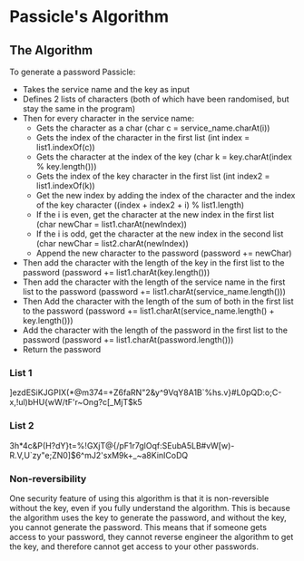 # Passicle's Algorithm

## The Algorithm
To generate a password Passicle:
 - Takes the service name and the key as input
 - Defines 2 lists of characters (both of which have been randomised, but stay the same in the program)
 - Then for every character in the service name:
    - Gets the character as a char (char c = service_name.charAt(i))
    - Gets the index of the character in the first list (int index = list1.indexOf(c))
    - Gets the character at the index of the key (char k = key.charAt(index % key.length()))
    - Gets the index of the key character in the first list (int index2 = list1.indexOf(k))
    - Get the new index by adding the index of the character and the index of the key character ((index + index2 + i) % list1.length)
    - If the i is even, get the character at the new index in the first list (char newChar = list1.charAt(newIndex))
    - If the i is odd, get the character at the new index in the second list (char newChar = list2.charAt(newIndex))
    - Append the new character to the password (password += newChar)
 - Then add the character with the length of the key in the first list to the password (password += list1.charAt(key.length()))
 - Then add the character with the length of the service name in the first list to the password (password += list1.charAt(service_name.length()))
 - Then Add the character with the length of the sum of both in the first list to the password (password += list1.charAt(service_name.length() + key.length()))
 - Add the character with the length of the password in the first list to the password (password += list1.charAt(password.length()))
 - Return the password

### List 1
]ezdESiKJGPIX(*@m374=+Z6faRN\"2&y^9VqY8A1B`%hs.v}#L0pQD:o;C-x,!ul)bHU{wW/tF'r~Ong?c[_MjT$k5

### List 2
3h*4c&P(H?dY}t=%!GXjT@{/pF1r7glOqf:SEubA5LB#vW[w)-R.V,U`zy\"e;ZN0]$6^mJ2'sxM9k+_~a8KinICoDQ

### Non-reversibility
One security feature of using this algorithm is that it is non-reversible without the key, even if you fully understand the algorithm. This is because the algorithm uses the key to generate the password, and without the key, you cannot generate the password. This means that if someone gets access to your password, they cannot reverse engineer the algorithm to get the key, and therefore cannot get access to your other passwords.